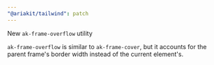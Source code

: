 ```yaml
---
"@ariakit/tailwind": patch
---
```


New `ak-frame-overflow` utility

`ak-frame-overflow` is similar to `ak-frame-cover`, but it accounts for the parent frame's border width instead of the current element's.
